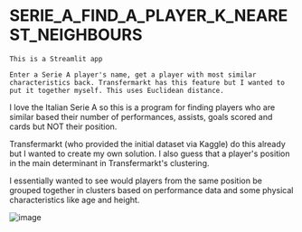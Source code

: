 # SERIE_A_FIND_A_PLAYER_K_NEAREST_NEIGHBOURS

`This is a Streamlit app`

`Enter a Serie A player's name, get a player with most similar characteristics back. Transfermarkt has this feature but I wanted to put it together myself. This uses Euclidean distance.`


I love the Italian Serie A so this is a program for finding players who are similar based their number of performances, assists, goals scored and cards but NOT their position.

Transfermarkt (who provided the initial dataset via Kaggle) do this already but I wanted to create my own solution. I also guess that a player's position in the main determinant in Transfermarkt's clustering.

I essentially wanted to see would players from the same position be grouped together in clusters based on performance data and some physical characteristics like age and height.



![image](https://user-images.githubusercontent.com/56002246/155405039-833aa817-945a-43e0-a264-0c1d3a55080f.png)

